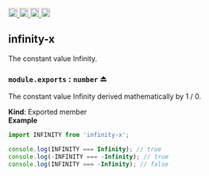 <a href="https://travis-ci.org/Xotic750/infinity-x"
   title="Travis status">
<img
   src="https://travis-ci.org/Xotic750/infinity-x.svg?branch=master"
   alt="Travis status" height="18"/>
</a>
<a href="https://david-dm.org/Xotic750/infinity-x"
   title="Dependency status">
<img src="https://david-dm.org/Xotic750/infinity-x.svg"
   alt="Dependency status" height="18"/>
</a>
<a href="https://david-dm.org/Xotic750/infinity-x#info=devDependencies"
   title="devDependency status">
<img src="https://david-dm.org/Xotic750/infinity-x/dev-status.svg"
   alt="devDependency status" height="18"/>
</a>
<a href="https://badge.fury.io/js/infinity-x" title="npm version">
<img src="https://badge.fury.io/js/infinity-x.svg"
   alt="npm version" height="18"/>
</a>
<a name="module_infinity-x"></a>

## infinity-x

The constant value Infinity.

<a name="exp_module_infinity-x--module.exports"></a>

### `module.exports` : <code>number</code> ⏏

The constant value Infinity derived mathematically by 1 / 0.

**Kind**: Exported member  
**Example**

```js
import INFINITY from 'infinity-x';

console.log(INFINITY === Infinity); // true
console.log(-INFINITY === -Infinity); // true
console.log(INFINITY === -Infinity); // false
```
